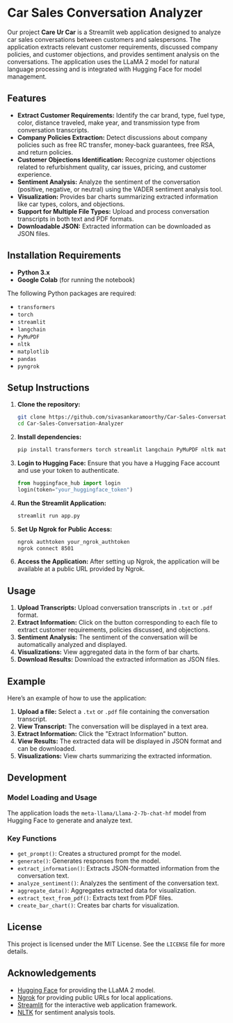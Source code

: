 # Car Sales Conversation Analyzer

Our project **Care Ur Car** is a Streamlit web application designed to analyze car sales conversations between customers and salespersons. The application extracts relevant customer requirements, discussed company policies, and customer objections, and provides sentiment analysis on the conversations. The application uses the LLaMA 2 model for natural language processing and is integrated with Hugging Face for model management.

## Features

- **Extract Customer Requirements:** Identify the car brand, type, fuel type, color, distance traveled, make year, and transmission type from conversation transcripts.
- **Company Policies Extraction:** Detect discussions about company policies such as free RC transfer, money-back guarantees, free RSA, and return policies.
- **Customer Objections Identification:** Recognize customer objections related to refurbishment quality, car issues, pricing, and customer experience.
- **Sentiment Analysis:** Analyze the sentiment of the conversation (positive, negative, or neutral) using the VADER sentiment analysis tool.
- **Visualization:** Provides bar charts summarizing extracted information like car types, colors, and objections.
- **Support for Multiple File Types:** Upload and process conversation transcripts in both text and PDF formats.
- **Downloadable JSON:** Extracted information can be downloaded as JSON files.

## Installation Requirements

- **Python 3.x**
- **Google Colab** (for running the notebook)

The following Python packages are required:

- `transformers`
- `torch`
- `streamlit`
- `langchain`
- `PyMuPDF`
- `nltk`
- `matplotlib`
- `pandas`
- `pyngrok`

## Setup Instructions

1. **Clone the repository:**

   ```bash
   git clone https://github.com/sivasankaramoorthy/Car-Sales-Conversation-Analyzer.git
   cd Car-Sales-Conversation-Analyzer
   ```
2. **Install dependencies:**

    ```bash
    pip install transformers torch streamlit langchain PyMuPDF nltk matplotlib pandas pyngrok
    ```

3. **Login to Hugging Face:**
   Ensure that you have a Hugging Face account and use your token to authenticate.

    ```python
    from huggingface_hub import login
    login(token="your_huggingface_token")
    ```

4. **Run the Streamlit Application:**

    ```bash
    streamlit run app.py
    ```

5. **Set Up Ngrok for Public Access:**

    ```bash
    ngrok authtoken your_ngrok_authtoken
    ngrok connect 8501
    ```

6. **Access the Application:**
   After setting up Ngrok, the application will be available at a public URL provided by Ngrok.

## Usage

1. **Upload Transcripts:** Upload conversation transcripts in `.txt` or `.pdf` format.
2. **Extract Information:** Click on the button corresponding to each file to extract customer requirements, policies discussed, and objections.
3. **Sentiment Analysis:** The sentiment of the conversation will be automatically analyzed and displayed.
4. **Visualizations:** View aggregated data in the form of bar charts.
5. **Download Results:** Download the extracted information as JSON files.

## Example

Here’s an example of how to use the application:

1. **Upload a file:** Select a `.txt` or `.pdf` file containing the conversation transcript.
2. **View Transcript:** The conversation will be displayed in a text area.
3. **Extract Information:** Click the "Extract Information" button.
4. **View Results:** The extracted data will be displayed in JSON format and can be downloaded.
5. **Visualizations:** View charts summarizing the extracted information.

## Development

### Model Loading and Usage

The application loads the `meta-llama/Llama-2-7b-chat-hf` model from Hugging Face to generate and analyze text.

### Key Functions

- `get_prompt()`: Creates a structured prompt for the model.
- `generate()`: Generates responses from the model.
- `extract_information()`: Extracts JSON-formatted information from the conversation text.
- `analyze_sentiment()`: Analyzes the sentiment of the conversation text.
- `aggregate_data()`: Aggregates extracted data for visualization.
- `extract_text_from_pdf()`: Extracts text from PDF files.
- `create_bar_chart()`: Creates bar charts for visualization.

## License

This project is licensed under the MIT License. See the `LICENSE` file for more details.

## Acknowledgements

- [Hugging Face](https://huggingface.co/) for providing the LLaMA 2 model.
- [Ngrok](https://ngrok.com/) for providing public URLs for local applications.
- [Streamlit](https://streamlit.io/) for the interactive web application framework.
- [NLTK](https://www.nltk.org/) for sentiment analysis tools.
